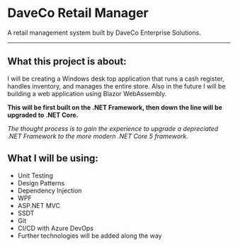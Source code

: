 # DaveCo Retail Manager
A retail management system built by DaveCo Enterprise Solutions.

-------------------------------------------------------------------------------------------------------------------------------------------------------------------------

## What this project is about:
I will be creating a Windows desk top application that runs a cash register, handles inventory, and manages the entire store. Also in the future I will be building a web application using Blazor WebAssembly. 

**This will be first built on the .NET Framework, then down the line will be upgraded to .NET Core.**

*The thought process is to gain the experience to upgrade a depreciated .NET Framework to the more modern .NET Core 5 framework.*


## What I will be using:
* Unit Testing
* Design Patterns
* Dependency Injection
* WPF
* ASP.NET MVC
* SSDT
* Git
* CI/CD with Azure DevOps
* Further technologies will be added along the way
